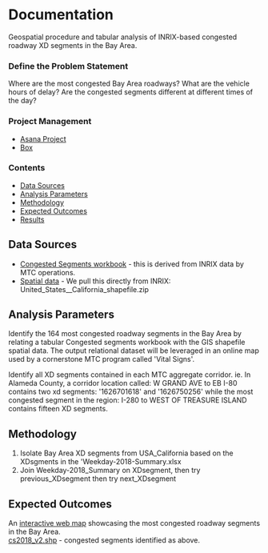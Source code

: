 # Documentation
Geospatial procedure and tabular analysis of INRIX-based congested roadway XD segments in the Bay Area.  

### Define the Problem Statement  

Where are the most congested Bay Area roadways? What are the vehicle hours of delay? Are the congested segments different at different times of the day?  

### Project Management 

- [Asana Project](https://app.asana.com/0/412103232252676/1128376588486927) 
- [Box](https://mtcdrive.box.com/s/j4qnkfwupq1xvsuwzpuyirzp3x4bolup)

### Contents 

- [Data Sources](#data-sources)
- [Analysis Parameters](#analysis-parameters)
- [Methodology](#methodology)
- [Expected Outcomes](#expected-outcomes)
- [Results](#results)

## Data Sources  

- [Congested Segments workbook](https://github.com/BayAreaMetro/Data-And-Visualization-Projects/blob/master/congested_segments/2018/data/2018-Weekday-Summary.xlsx) - this is derived from INRIX data by MTC operations.  
- [Spatial data](https://mtcdrive.box.com/s/bfwavpnsxh9l387u8fo2hb0x94nood7m) - We pull this directly from INRIX: United_States__California_shapefile.zip  
 
## Analysis Parameters  
Identify the 164 most congested roadway segments in the Bay Area by relating a tabular Congested segments workbook with the GIS shapefile spatial data. The output relational dataset will be leveraged in an online map used by a cornerstone MTC program called 'Vital Signs'.  

Identify all XD segments contained in each MTC aggregate corridor. ie. In Alameda County, a corridor location called: W GRAND AVE to EB I-80 contains two xd segments: '1626701618' and '1626750256' while 
the most congested segment in the region: I-280 to WEST OF TREASURE ISLAND contains fifteen XD segments.
## Methodology  

1.  Isolate Bay Area XD segments from USA_California based on the XDsgments in the 'Weekday-2018-Summary.xlsx
2.  Join Weekday-2018_Summary on XDsegment, then try previous_XDsegment then try next_XDsegment

## Expected Outcomes

An [interactive web map](http://www.vitalsigns.mtc.ca.gov/time-spent-congestion) showcasing the most congested roadway segments in the Bay Area.  
[cs2018_v2.shp](cs2018_v2.shp) - congested segments identified as above.  